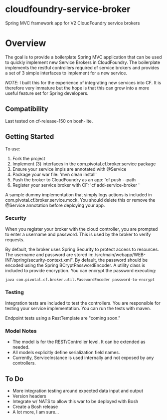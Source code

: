 cloudfoundry-service-broker
===========================

Spring MVC framework app for V2 CloudFoundry service brokers

# Overview

The goal is to provide a boilerplate Spring MVC application that can be used to quickly implement new Service Brokers in CloudFoundry.  The boilerplate implements the restful controllers required of service brokers and provides a set of 3 simple interfaces to implement for a new service.  

*NOTE*: I built this for the experience of integrating new services into CF.  It is therefore very immature but the hope is that this can grow into a more useful feature set for Spring developers.

## Compatibility

Last tested on cf-release-150 on bosh-lite.

## Getting Started

To use:

1. Fork the project
2. Implement (3) interfaces in the com.pivotal.cf.broker.service package
3. Ensure your service impls are annotated with @Service 
4. Package your war file: 'mvn clean install'
5. Push the broker to CloudFoundry as an app: 'cf push --path <your-war>
6. Register your service broker with CF: 'cf add-service-broker <service-broker-name>'

A sample dummy implementation that simply logs actions is included in com.pivotal.cf.broker.service.mock.  You should delete this or remove the @Service annotation before deploying your app.

### Security

When you register your broker with the cloud controller, you are prompted to enter a username and password.  This is used by the broker to verify requests.

By default, the broker uses Spring Security to protect access to resources.  The username and password are stored in: /src/main/webapp/WEB-INF/spring/security-context.xml".  By default, the password should be encoded using the Spring BCryptPasswordEncoder.  A utility class is included to provide encryption.  You can encrypt the password executing: 

`java com.pivotal.cf.broker.util.PasswordEncoder password-to-encrypt`

### Testing

Integration tests are included to test the controllers.  You are responsible for testing your service implementation.  You can run the tests with maven.

Endpoint tests using a RestTemplate are "coming soon."

### Model Notes

- The model is for the REST/Controller level.  It can be extended as needed.
- All models explicitly define serialization field names.
- Currently, ServiceInstance is used internally and not exposed by any controllers.

## To Do

* More integration testing around expected data input and output
* Version headers
* Integrate w/ NATS to allow this war to be deployed with Bosh
* Create a Bosh release
* A lot more, I am sure...



